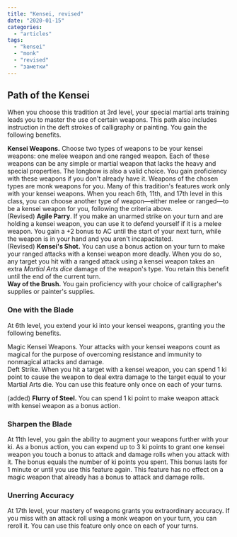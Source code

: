 ```yaml
---
title: "Kensei, revised"
date: "2020-01-15"
categories: 
  - "articles"
tags: 
  - "kensei"
  - "monk"
  - "revised"
  - "заметки"
---
```


## Path of the Kensei

  
When you choose this tradition at 3rd level, your special martial arts training leads you to master the use of certain weapons. This path also includes instruction in the deft strokes of calligraphy or painting. You gain the following benefits.

**Kensei Weapons.** Choose two types of weapons to be your kensei weapons: one melee weapon and one ranged weapon. Each of these weapons can be any simple or martial weapon that lacks the heavy and special properties. The longbow is also a valid choice. You gain proficiency with these weapons if you don't already have it. Weapons of the chosen types are monk weapons for you. Many of this tradition's features work only with your kensei weapons. When you reach 6th, 11th, and 17th level in this class, you can choose another type of weapon—either melee or ranged—to be a kensei weapon for you, following the criteria above.  
(Revised) **Agile Parry**. If you make an unarmed strike on your turn and are holding a kensei weapon, you can use it to defend yourself if it is a melee weapon. You gain a +2 bonus to AC until the start of your next turn, while the weapon is in your hand and you aren't incapacitated.  
(Revised) **Kensei's Shot.** You can use a bonus action on your turn to make your ranged attacks with a kensei weapon more deadly. When you do so, any target you hit with a ranged attack using a kensei weapon takes an extra _Martial Arts dice_ damage of the weapon's type. You retain this benefit until the end of the current turn.  
**Way of the Brush.** You gain proficiency with your choice of calligrapher's supplies or painter's supplies.

### One with the Blade

At 6th level, you extend your ki into your kensei weapons, granting you the following benefits.

Magic Kensei Weapons. Your attacks with your kensei weapons count as magical for the purpose of overcoming resistance and immunity to nonmagical attacks and damage.  
Deft Strike. When you hit a target with a kensei weapon, you can spend 1 ki point to cause the weapon to deal extra damage to the target equal to your Martial Arts die. You can use this feature only once on each of your turns.

(added) **Flurry of Steel.** You can spend 1 ki point to make weapon attack with kensei weapon as a bonus action.

### Sharpen the Blade

At 11th level, you gain the ability to augment your weapons further with your ki. As a bonus action, you can expend up to 3 ki points to grant one kensei weapon you touch a bonus to attack and damage rolls when you attack with it. The bonus equals the number of ki points you spent. This bonus lasts for 1 minute or until you use this feature again. This feature has no effect on a magic weapon that already has a bonus to attack and damage rolls.

### Unerring Accuracy

At 17th level, your mastery of weapons grants you extraordinary accuracy. If you miss with an attack roll using a monk weapon on your turn, you can reroll it. You can use this feature only once on each of your turns.
